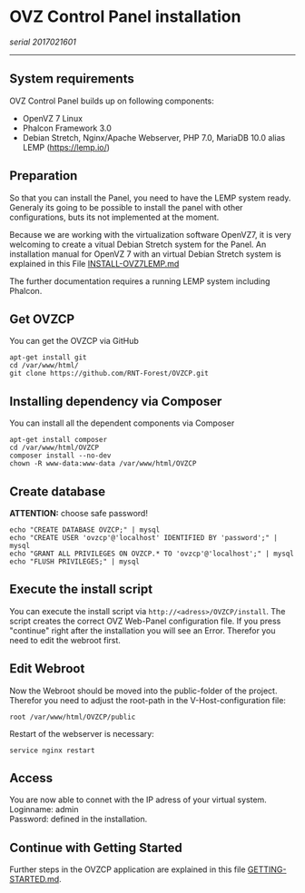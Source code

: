 # OVZ Control Panel installation

*serial 2017021601*

---
## System requirements
OVZ Control Panel builds up on following components:
- OpenVZ 7 Linux
- Phalcon Framework 3.0
- Debian Stretch, Nginx/Apache Webserver, PHP 7.0, MariaDB 10.0 alias LEMP (https://lemp.io/)

## Preparation
So that you can install the Panel, you need to have the LEMP system ready. Generaly its going to be possible to install the panel with other configurations, buts its not implemented at the moment.
                                                                                                        

Because we are working with the virtualization software OpenVZ7, it is very welcoming to create a vitual Debian Stretch system for the Panel. An installation manual for OpenVZ 7 with an virtual Debian Stretch system is explained in this File [INSTALL-OVZ7LEMP.md](INSTALL-OVZ7LEMP.md)

The further documentation requires a running LEMP system including Phalcon.

## Get OVZCP
You can get the OVZCP via GitHub
```
apt-get install git
cd /var/www/html/
git clone https://github.com/RNT-Forest/OVZCP.git
```

## Installing dependency via Composer
You can install all the dependent components via Composer
```
apt-get install composer
cd /var/www/html/OVZCP
composer install --no-dev
chown -R www-data:www-data /var/www/html/OVZCP 
```

## Create database
**ATTENTION:** choose safe password! 
```
echo "CREATE DATABASE OVZCP;" | mysql
echo "CREATE USER 'ovzcp'@'localhost' IDENTIFIED BY 'password';" | mysql
echo "GRANT ALL PRIVILEGES ON OVZCP.* TO 'ovzcp'@'localhost';" | mysql
echo "FLUSH PRIVILEGES;" | mysql
```

## Execute the install script
You can execute the install script via `http://<adress>/OVZCP/install`.
The script creates the correct OVZ Web-Panel configuration file. If you press "continue" right after the installation you will see an Error. Therefor you need to edit the webroot first.

## Edit Webroot
Now the Webroot should be moved into the public-folder of the project. Therefor you need to adjust the root-path in the V-Host-configuration file:
```
root /var/www/html/OVZCP/public
```
Restart of the webserver is necessary:
```
service nginx restart
```

## Access
You are now able to connet with the IP adress of your virtual system.  
Loginname: admin  
Password: defined in the installation.

## Continue with Getting Started
Further steps in the OVZCP application are explained in this file [GETTING-STARTED.md](GETTING-STARTED.md).